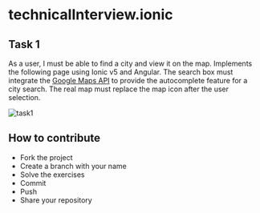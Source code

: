 # technicalInterview.ionic

## Task 1
As a user, I must be able to find a city and view it on the map.
Implements the following page using Ionic v5 and Angular. The search box must integrate the [Google Maps API](https://developers.google.com/maps/documentation/places/web-service/overview) to provide the autocomplete feature for a city search. The real map must replace the map icon after the user selection. 

![task1](assets/task1.jpg)

## How to contribute
* Fork the project
* Create a branch with your name 
* Solve the exercises
* Commit
* Push
* Share your repository
